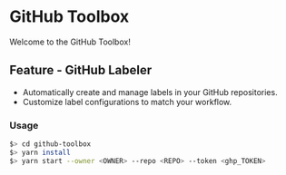 # GitHub Toolbox

Welcome to the GitHub Toolbox!

## Feature - GitHub Labeler

- Automatically create and manage labels in your GitHub repositories.
- Customize label configurations to match your workflow.

### Usage

```bash
$> cd github-toolbox
$> yarn install
$> yarn start --owner <OWNER> --repo <REPO> --token <ghp_TOKEN>
```
